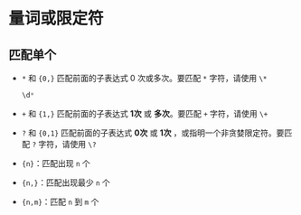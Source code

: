 # 量词或限定符

## 匹配单个

  - `*` 和 `{0,}` 匹配前面的子表达式 0 次或多次。要匹配 `*` 字符，请使用 `\*`

    ```javascript
    \d*
    ```

  - `+` 和 `{1,}` 匹配前面的子表达式 **1次** 或 **多次**。要匹配 `+` 字符，请使用 `\+`

  - `?` 和 `{0,1}` 匹配前面的子表达式 **0次** 或 **1次** ，或指明一个非贪婪限定符。要匹配 `?` 字符，请使用 `\?`

  - `{n}`：匹配出现 `n` 个

  - `{n,}`：匹配出现最少 `n` 个

  - `{n,m}`：匹配 `n` 到 `m` 个
